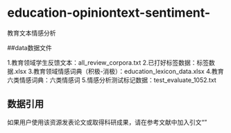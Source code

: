 # education-opiniontext-sentiment-
教育文本情感分析

##data数据文件

1.教育领域学生反馈文本：all_review_corpora.txt
2.已打好标签数据：标签数据.xlsx
3.教育领域情感词典（积极-消极）：education_lexicon_data.xlsx
4.教育六类情感词典：六类情感词
5.情感分析测试标记数据：test_evaluate_1052.txt


## 数据引用
如果用户使用该资源发表论文或取得科研成果，请在参考文献中加入引文“”

